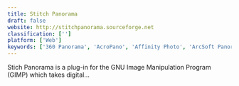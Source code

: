 ```yaml
---
title: Stitch Panorama
draft: false 
website: http://stitchpanorama.sourceforge.net
classification: ['']
platform: ['Web']
keywords: ['360 Panorama', 'AcroPano', 'Affinity Photo', 'ArcSoft Panorama Maker', 'AutoPano', 'AutoStitch Panorama', 'Camera FV-5', 'Cardboard Camera', 'Enblend/Enfuse', 'GuideGuide', 'Hugin', 'Luminance HDR', 'Microsoft Image Composite Editor', 'PTAssembler', 'PTStitcherNG', 'PTgui', 'Panorama Free', 'PanoramaStudio', 'Panoweaver', 'PhotoStitch', 'PhotoStitcher', 'The Panorama Factory']
---
```

Stich Panorama is a plug-in for the GNU Image Manipulation Program (GIMP) which takes digital...